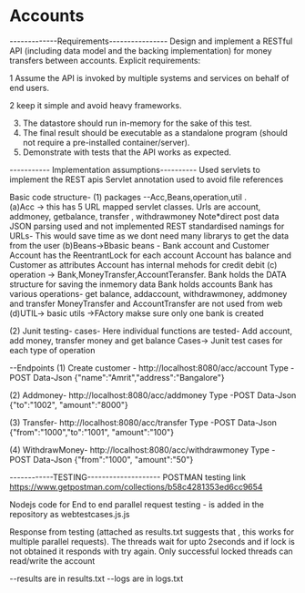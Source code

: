 # Accounts


-------------Requirements----------------
Design and implement a RESTful API (including data model and the backing implementation) for
money transfers between accounts.
Explicit requirements:

1 Assume the API is invoked by multiple systems and services on behalf of end users.

2 keep it simple and avoid heavy frameworks.

3. The datastore should run in-memory for the sake of this test.
3. The final result should be executable as a standalone program (should not require a pre-installed container/server).
7. Demonstrate with tests that the API works as expected.

----------- Implementation assumptions----------
Used servlets to implement the REST apis
Servlet annotation used to avoid file references

Basic code structure-
 (1) packages --Acc,Beans,operation,util .  
    (a)Acc -> this has 5 URL mapped servlet classes. Urls are account, addmoney, getbalance, transfer , withdrawmoney
    Note*direct post data JSON parsing used and not implemented REST standardised namings for URLs- This would save time as we dont need many librarys to get the data from the user
    (b)Beans->Bbasic beans - Bank account and Customer
             Account has the ReentrantLock for each account
            Account has balance and Customer as attributes
            Account has internal mehods for credit debit
   (c) operation -> Bank,MoneyTransfer,AccountTeransfer. 
            Bank holds the DATA structure for saving the inmemory data
            Bank holds accounts
            Bank has various operations- get balance, addaccount, withdrawmoney, addmoney and transfer
            MoneyTransfer and AccountTransfer are not used from web
    (d)UTIL-> basic utils
          ->FActory makse sure only one bank is created
     

 (2) Junit testing- cases- Here individual functions are tested- Add account, add money, transfer money and get balance
    Cases-> Junit test cases for each type of operation

--Endpoints
(1)
Create customer - http://localhost:8080/acc/account
Type -POST
Data-Json 
{"name":"Amrit","address":"Bangalore"}


(2)
Addmoney- http://localhost:8080/acc/addmoney
Type -POST
Data-Json 
{"to":"1002", "amount":"8000"}


(3)
Transfer- http://localhost:8080/acc/transfer
Type -POST
Data-Json 
{"from":"1000","to":"1001", "amount":"100"}

(4)
WithdrawMoney- http://localhost:8080/acc/withdrawmoney
Type -POST
Data-Json 
{"from":"1000", "amount":"50"}



------------TESTING--------------------
POSTMAN testing link
https://www.getpostman.com/collections/b58c4281353ed6cc9654

Nodejs code for End to end parallel request testing - is added in the repository as webtestcases.js.js

Response from testing (attached as results.txt suggests that , this works for multiple parallel requests).
The threads wait for upto 2seconds and if lock is not obtained it responds with try again. Only successful locked threads can read/write the account


--results are in results.txt
--logs are in logs.txt
